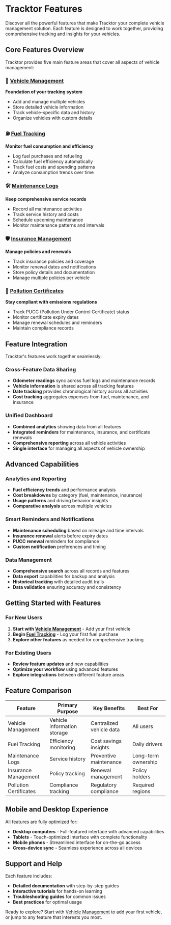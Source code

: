 # Tracktor Features

Discover all the powerful features that make Tracktor your complete vehicle management solution. Each feature is designed to work together, providing comprehensive tracking and insights for your vehicles.

## Core Features Overview

Tracktor provides five main feature areas that cover all aspects of vehicle management:

### 🚗 [Vehicle Management](./vehicle-management.md)

**Foundation of your tracking system**

- Add and manage multiple vehicles
- Store detailed vehicle information
- Track vehicle-specific data and history
- Organize vehicles with custom details

### ⛽ [Fuel Tracking](./fuel-tracking.md)

**Monitor fuel consumption and efficiency**

- Log fuel purchases and refueling
- Calculate fuel efficiency automatically
- Track fuel costs and spending patterns
- Analyze consumption trends over time

### 🛠️ [Maintenance Logs](./maintenance-logs.md)

**Keep comprehensive service records**

- Record all maintenance activities
- Track service history and costs
- Schedule upcoming maintenance
- Monitor maintenance patterns and intervals

### 🛡️ [Insurance Management](./insurance-management.md)

**Manage policies and renewals**

- Track insurance policies and coverage
- Monitor renewal dates and notifications
- Store policy details and documentation
- Manage multiple policies per vehicle

### 📄 [Pollution Certificates](./pollution-certificates.md)

**Stay compliant with emissions regulations**

- Track PUCC (Pollution Under Control Certificate) status
- Monitor certificate expiry dates
- Manage renewal schedules and reminders
- Maintain compliance records

## Feature Integration

Tracktor's features work together seamlessly:

### Cross-Feature Data Sharing

- **Odometer readings** sync across fuel logs and maintenance records
- **Vehicle information** is shared across all tracking features
- **Date tracking** provides chronological history across all activities
- **Cost tracking** aggregates expenses from fuel, maintenance, and insurance

### Unified Dashboard

- **Combined analytics** showing data from all features
- **Integrated reminders** for maintenance, insurance, and certificate renewals
- **Comprehensive reporting** across all vehicle activities
- **Single interface** for managing all aspects of vehicle ownership

## Advanced Capabilities

### Analytics and Reporting

- **Fuel efficiency trends** and performance analysis
- **Cost breakdowns** by category (fuel, maintenance, insurance)
- **Usage patterns** and driving behavior insights
- **Comparative analysis** across multiple vehicles

### Smart Reminders and Notifications

- **Maintenance scheduling** based on mileage and time intervals
- **Insurance renewal** alerts before expiry dates
- **PUCC renewal** reminders for compliance
- **Custom notification** preferences and timing

### Data Management

- **Comprehensive search** across all records and features
- **Data export** capabilities for backup and analysis
- **Historical tracking** with detailed audit trails
- **Data validation** ensuring accuracy and consistency

## Getting Started with Features

### For New Users

1. **Start with [Vehicle Management](./vehicle-management.md)** - Add your first vehicle
2. **Begin [Fuel Tracking](./fuel-tracking.md)** - Log your first fuel purchase
3. **Explore other features** as needed for comprehensive tracking

### For Existing Users

- **Review feature updates** and new capabilities
- **Optimize your workflow** using advanced features
- **Explore integrations** between different feature areas

## Feature Comparison

| Feature                | Primary Purpose             | Key Benefits             | Best For            |
| ---------------------- | --------------------------- | ------------------------ | ------------------- |
| Vehicle Management     | Vehicle information storage | Centralized vehicle data | All users           |
| Fuel Tracking          | Efficiency monitoring       | Cost savings insights    | Daily drivers       |
| Maintenance Logs       | Service history             | Preventive maintenance   | Long-term ownership |
| Insurance Management   | Policy tracking             | Renewal management       | Policy holders      |
| Pollution Certificates | Compliance tracking         | Regulatory compliance    | Required regions    |

## Mobile and Desktop Experience

All features are fully optimized for:

- **Desktop computers** - Full-featured interface with advanced capabilities
- **Tablets** - Touch-optimized interface with complete functionality
- **Mobile phones** - Streamlined interface for on-the-go access
- **Cross-device sync** - Seamless experience across all devices

## Support and Help

Each feature includes:

- **Detailed documentation** with step-by-step guides
- **Interactive tutorials** for hands-on learning
- **Troubleshooting guides** for common issues
- **Best practices** for optimal usage

Ready to explore? Start with [Vehicle Management](./vehicle-management.md) to add your first vehicle, or jump to any feature that interests you most.
